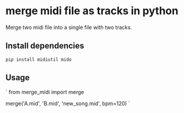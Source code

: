 # merge midi file as tracks in python
Merge two midi file into a single file with two tracks.

## Install dependencies
`
pip install midiutil mido
`


## Usage
`
from merge_midi import merge  
    
merge('A.mid', 'B.mid', 'new_song.mid', bpm=120)
`
